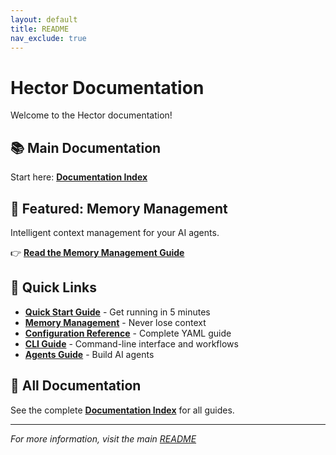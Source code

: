 ```yaml
---
layout: default
title: README
nav_exclude: true
---
```


# Hector Documentation

Welcome to the Hector documentation! 

## 📚 Main Documentation

Start here: **[Documentation Index](index.md)**

## 🧠 Featured: Memory Management

Intelligent context management for your AI agents.

👉 **[Read the Memory Management Guide](agent-capabilities/memory-context/working-memory)**

## 🚀 Quick Links

- **[Quick Start Guide](getting-started/QUICK_START.md)** - Get running in 5 minutes
- **[Memory Management](agent-capabilities/memory-context/working-memory)** - Never lose context
- **[Configuration Reference](reference/CONFIGURATION.md)** - Complete YAML guide
- **[CLI Guide](getting-started/CLI_GUIDE.md)** - Command-line interface and workflows
- **[Agents Guide](agent-capabilities/intelligence-reasoning)** - Build AI agents

## 📖 All Documentation

See the complete **[Documentation Index](index.md)** for all guides.

---

*For more information, visit the main [README](../README.md)*

